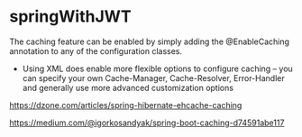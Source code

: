 # springWithJWT

The caching feature can be enabled by simply adding the @EnableCaching annotation to any of the configuration classes.
- Using XML does enable more flexible options to configure caching – you can specify your own Cache-Manager, Cache-Resolver, Error-Handler and generally use more advanced customization options 

https://dzone.com/articles/spring-hibernate-ehcache-caching

https://medium.com/@igorkosandyak/spring-boot-caching-d74591abe117
